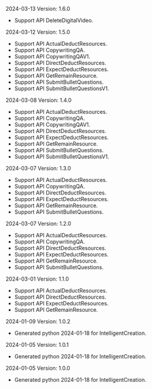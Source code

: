 2024-03-13 Version: 1.6.0
- Support API DeleteDigitalVideo.


2024-03-12 Version: 1.5.0
- Support API ActualDeductResources.
- Support API CopywritingQA.
- Support API CopywritingQAV1.
- Support API DirectDeductResources.
- Support API ExpectDeductResources.
- Support API GetRemainResource.
- Support API SubmitBulletQuestions.
- Support API SubmitBulletQuestionsV1.


2024-03-08 Version: 1.4.0
- Support API ActualDeductResources.
- Support API CopywritingQA.
- Support API CopywritingQAV1.
- Support API DirectDeductResources.
- Support API ExpectDeductResources.
- Support API GetRemainResource.
- Support API SubmitBulletQuestions.
- Support API SubmitBulletQuestionsV1.


2024-03-07 Version: 1.3.0
- Support API ActualDeductResources.
- Support API CopywritingQA.
- Support API DirectDeductResources.
- Support API ExpectDeductResources.
- Support API GetRemainResource.
- Support API SubmitBulletQuestions.


2024-03-07 Version: 1.2.0
- Support API ActualDeductResources.
- Support API CopywritingQA.
- Support API DirectDeductResources.
- Support API ExpectDeductResources.
- Support API GetRemainResource.
- Support API SubmitBulletQuestions.


2024-03-01 Version: 1.1.0
- Support API ActualDeductResources.
- Support API DirectDeductResources.
- Support API ExpectDeductResources.
- Support API GetRemainResource.


2024-01-09 Version: 1.0.2
- Generated python 2024-01-18 for IntelligentCreation.

2024-01-05 Version: 1.0.1
- Generated python 2024-01-18 for IntelligentCreation.

2024-01-05 Version: 1.0.0
- Generated python 2024-01-18 for IntelligentCreation.


